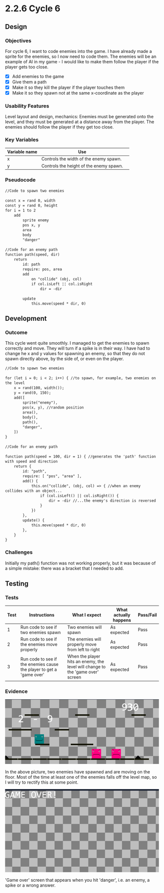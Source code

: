 # 2.2.6 Cycle 6

## Design

### Objectives

For cycle 6, I want to code enemies into the game. I have already made a sprite for the enemies, so I now need to code them. The enemies will be an example of AI in my game - I would like to make them follow the player if the player gets too close.

* [x] Add enemies to the game
* [x] Give them a path
* [x] Make it so they kill the player if the player touches them
* [x] Make it so they spawn not at the same x-coordinate as the player

### Usability Features

Level layout and design, mechanics: Enemies must be generated onto the level, and they must be generated at a distance away from the player. The enemies should follow the player if they get too close.

### Key Variables

<table><thead><tr><th>Variable name</th><th>Use</th><th data-hidden></th></tr></thead><tbody><tr><td>x</td><td>Controls the width of the enemy spawn.</td><td></td></tr><tr><td>y</td><td>Controls the height of the enemy spawn.</td><td></td></tr></tbody></table>

### Pseudocode

```
//Code to spawn two enemies

const x = rand 0, width
const y = rand 0, height
for i = 1 to 2
    add
        sprite enemy
        pos x, y
        area
        body
        "danger"

//Code for an enemy path
function path(speed, dir)
    return
        id: path
        require: pos, area
        add
            on "collide" (obj, col)
            if col.isLeft ¦¦ col.isRight
                dir = -dir
        
        update
            this.move(speed * dir, 0)
```

## Development

### Outcome

This cycle went quite smoothly. I managed to get the enemies to spawn correctly and move. They will turn if a spike is in their way. I have had to change he x and y values for spawning an enemy, so that they do not spawn directly above, by the side of, or even on the player.

```
//Code to spawn two enemies

for (let i = 0; i < 2; i++) { //to spawn, for example, two enemies on the level
    x = rand(100, width());
    y = rand(0, 150);
    add([
        sprite("enemy"),
        pos(x, y), //random position
        area(),
        body(),
        path(),
        "danger",
    ])
}

//Code for an enemy path

function path(speed = 100, dir = 1) { //generates the 'path' function with speed and direction
    return {
        id: "path",
        require: [ "pos", "area" ],
        add() {
            this.on("collide", (obj, col) => { //when an enemy collides with an object...
                if (col.isLeft() || col.isRight()) {
                    dir = -dir //...the enemy's direction is reversed
                }
            })
        },
        update() {
            this.move(speed * dir, 0)
        },
    }
}
```

### Challenges

Initially my path() function was not working properly, but it was because of a simple mistake: there was a bracket that I needed to add.

## Testing

### Tests

| Test | Instructions                                                         | What I expect                                                                  | What actually happens | Pass/Fail |
| ---- | -------------------------------------------------------------------- | ------------------------------------------------------------------------------ | --------------------- | --------- |
| 1    | Run code to see if two enemies spawn                                 | Two enemies will spawn                                                         | As expected           | Pass      |
| 2    | Run code to see if the enemies move properly                         | The enemies will properly move from left to right                              | As expected           | Pass      |
| 3    | Run code to see if the enemies cause the player to get a 'game over' | When the player hits an enemy, the level will change to the 'game over' screen | As expected           | Pass      |

### Evidence

![](../.gitbook/assets/image.png)

In the above picture, two enemies have spawned and are moving on the floor. Most of the time at least one of the enemies falls off the level map, so I will try to rectify this at some point.

![](<../.gitbook/assets/image (4).png>)

'Game over' screen that appears when you hit 'danger', i.e. an enemy, a spike or a wrong answer.
